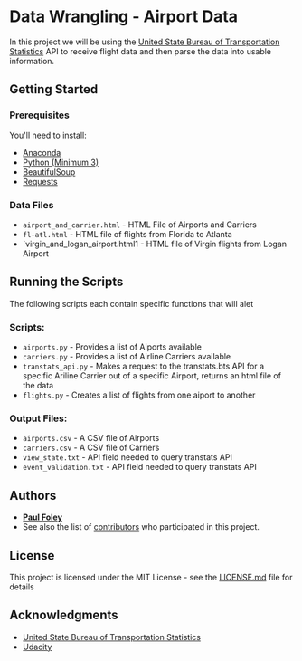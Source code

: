 # Data Wrangling - Airport Data

In this project we will be using the [United State Bureau of Transportation Statistics](https://www.transtats.bts.gov/) API to receive flight data and then parse the data into usable information.

## Getting Started

### Prerequisites

You'll need to install:

* [Anaconda](https://www.continuum.io/downloads)
* [Python (Minimum 3)](https://www.continuum.io/blog/developer-blog/python-3-support-anaconda)
* [BeautifulSoup](https://anaconda.org/anaconda/beautiful-soup)
* [Requests](https://anaconda.org/anaconda/requests)

### Data Files

* `airport_and_carrier.html` - HTML File of Airports and Carriers
* `fl-atl.html` - HTML file of flights from Florida to Atlanta
* `virgin_and_logan_airport.html1 - HTML file of Virgin flights from Logan Airport


## Running the Scripts
The following scripts each contain specific functions that will alet

### Scripts:

* `airports.py` - Provides a list of Aiports available
* `carriers.py` - Provides a list of Airline Carriers available
* `transtats_api.py` - Makes a request to the transtats.bts API for a specific Ariline Carrier out of a specific Airport, returns an html file of the data
* `flights.py` - Creates a list of flights from one aiport to another


### Output Files:

* `airports.csv` - A CSV file of Airports
* `carriers.csv` - A CSV file of Carriers
* `view_state.txt` - API field needed to query transtats API
* `event_validation.txt` - API field needed to query transtats API


## Authors

* [**Paul Foley**](https://github.com/paulfoley)
* See also the list of [contributors](https://github.com/paulfoley/data-analyst/tree/master/Airport_Data-Wrangle) who participated in this project.

## License

This project is licensed under the MIT License - see the [LICENSE.md](LICENSE.md) file for details

## Acknowledgments

* [United State Bureau of Transportation Statistics](https://www.transtats.bts.gov/)
* [Udacity](https://www.udacity.com/)
